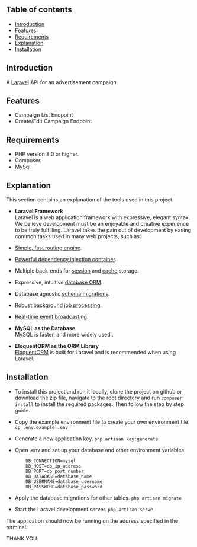 ## Table of contents

- [Introduction](#Introduction)
- [Features](#Features)
- [Requirements](#Requirements)
- [Explanation](#Explanation)
- [Installation](#Installation)

## Introduction

A [Laravel](https://laravel.com) API for an advertisement campaign.

## Features

- Campaign List Endpoint
- Create/Edit Campaign Endpoint

## Requirements

- PHP version 8.0 or higher.
- Composer.
- MySql.

## Explanation

This section contains an explanation of the tools used in this project.

- **Laravel Framework** <br/>
 Laravel is a web application framework with expressive, elegant syntax. We believe development must be an enjoyable and creative experience to be truly fulfilling. Laravel takes the pain out of development by easing common tasks used in many web projects, such as:

- [Simple, fast routing engine](https://laravel.com/docs/routing).
- [Powerful dependency injection container](https://laravel.com/docs/container).
- Multiple back-ends for [session](https://laravel.com/docs/session) and [cache](https://laravel.com/docs/cache) storage.
- Expressive, intuitive [database ORM](https://laravel.com/docs/eloquent).
- Database agnostic [schema migrations](https://laravel.com/docs/migrations).
- [Robust background job processing](https://laravel.com/docs/queues).
- [Real-time event broadcasting](https://laravel.com/docs/broadcasting).<br/>

- **MySQL as the Database** <br/>
 MySQL is faster, and more widely used..

- **EloquentORM as the ORM Library** <br/>
  [EloquentORM](https://laravel.com/docs/eloquent) is built for Laravel and is recommended when using Laravel.


## Installation

- To install this project and run it locally, clone the project on github or download the zip file, navigate to the root directory and run `composer install` to install the required packages. Then follow the step by step guide.

- Copy the example environment file to create your own environment file.
 `cp .env.example .env`

- Generate a new application key.
    `php artisan key:generate`

- Open .env and set up your database and other environment variables
    ```
        DB_CONNECTION=mysql
        DB_HOST=db_ip_address
        DB_PORT=db_port_number
        DB_DATABASE=database_name
        DB_USERNAME=database_username
        DB_PASSWORD=database_password

    ```

- Apply the database migrations for other tables.
    `php artisan migrate`

- Start the Laravel development server.
    `php artisan serve`

The application should now be running on the address specified in the terminal.


THANK YOU.
